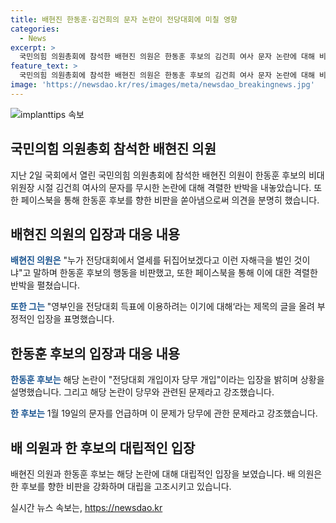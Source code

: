 ```yaml
---
title: 배현진 한동훈·김건희의 문자 논란이 전당대회에 미칠 영향
categories:
  - News
excerpt: >
  국민의힘 의원총회에 참석한 배현진 의원은 한동훈 후보의 김건희 여사 문자 논란에 대해 비판했다. 그는 자해극을 벌이는 것이라며, 영부인을 이용한 이기적인 행위에 대해 비판했다. 또한 전당대회 후 지지율 하락을 언급하며, 한동훈 후보는 해당 논란이 전당대회와 당무 개입이라 주장했다.
feature_text: >
  국민의힘 의원총회에 참석한 배현진 의원은 한동훈 후보의 김건희 여사 문자 논란에 대해 비판했다. 그는 자해극을 벌이는 것이라며, 영부인을 이용한 이기적인 행위에 대해 비판했다. 또한 전당대회 후 지지율 하락을 언급하며, 한동훈 후보는 해당 논란이 전당대회와 당무 개입이라 주장했다.
image: 'https://newsdao.kr/res/images/meta/newsdao_breakingnews.jpg'
---
```


<p><img src="https://newsdao.kr/res/images/meta/newsdao_breakingnews.jpg" alt="implanttips 속보" /></p>

<h2 data-ke-size="size26">국민의힘 의원총회 참석한 배현진 의원</h2>

<p data-ke-size="size16">지난 2일 국회에서 열린 국민의힘 의원총회에 참석한 배현진 의원이 한동훈 후보의 비대위원장 시절 김건희 여사의 문자를 무시한 논란에 대해 격렬한 반박을 내놓았습니다. 또한 페이스북을 통해 한동훈 후보를 향한 비판을 쏟아냄으로써 의견을 분명히 했습니다.</p>

<h2 data-ke-size="size26">배현진 의원의 입장과 대응 내용</h2>

<p data-ke-size="size16"><b><span style="color: #1a5490;">배현진 의원은</span></b> "누가 전당대회에서 열세를 뒤집어보겠다고 이런 자해극을 벌인 것이냐"고 말하며 한동훈 후보의 행동을 비판했고, 또한 페이스북을 통해 이에 대한 격렬한 반박을 펼쳤습니다. </p>

<p data-ke-size="size16"><b><span style="color: #1a5490;">또한 그는</span></b> "영부인을 전당대회 득표에 이용하려는 이기에 대해‘라는 제목의 글을 올려 부정적인 입장을 표명했습니다.</p>

<h2 data-ke-size="size26">한동훈 후보의 입장과 대응 내용</h2>

<p data-ke-size="size16"><b><span style="color: #1a5490;">한동훈 후보는</span></b> 해당 논란이 "전당대회 개입이자 당무 개입"이라는 입장을 밝히며 상황을 설명했습니다. 그리고 해당 논란이 당무와 관련된 문제라고 강조했습니다.</p>

<p data-ke-size="size16"><b><span style="color: #1a5490;">한 후보는</span></b> 1월 19일의 문자를 언급하며 이 문제가 당무에 관한 문제라고 강조했습니다.</p>

<h2 data-ke-size="size26">배 의원과 한 후보의 대립적인 입장</h2>

<p data-ke-size="size16">배현진 의원과 한동훈 후보는 해당 논란에 대해 대립적인 입장을 보였습니다. 배 의원은 한 후보를 향한 비판을 강화하며 대립을 고조시키고 있습니다.</p>
실시간 뉴스 속보는, <a href="https://newsdao.kr" rel="dofollow">https://newsdao.kr</a>


